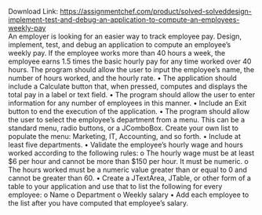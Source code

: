 Download Link: https://assignmentchef.com/product/solved-solveddesign-implement-test-and-debug-an-application-to-compute-an-employees-weekly-pay
<br>
An employer is looking for an easier way to track employee pay. Design, implement, test, and debug an application to compute an employee’s weekly pay. If the employee works more than 40 hours a week, the employee earns 1.5 times the basic hourly pay for any time worked over 40 hours. The program should allow the user to input the employee’s name, the number of hours worked, and the hourly rate. • The application should include a Calculate button that, when pressed, computes and displays the total pay in a label or text field. • The program should allow the user to enter information for any number of employees in this manner. • Include an Exit button to end the execution of the application. • The program should allow the user to select the employee’s department from a menu. This can be a standard menu, radio buttons, or a JComboBox. Create your own list to populate the menu: Marketing, IT, Accounting, and so forth. • Include at least five departments. • Validate the employee’s hourly wage and hours worked according to the following rules: o The hourly wage must be at least $6 per hour and cannot be more than $150 per hour. It must be numeric. o The hours worked must be a numeric value greater than or equal to 0 and cannot be greater than 60. • Create a JTextArea, JTable, or other form of a table to your application and use that to list the following for every employee: o Name o Department o Weekly salary • Add each employee to the list after you have computed that employee’s salary.
